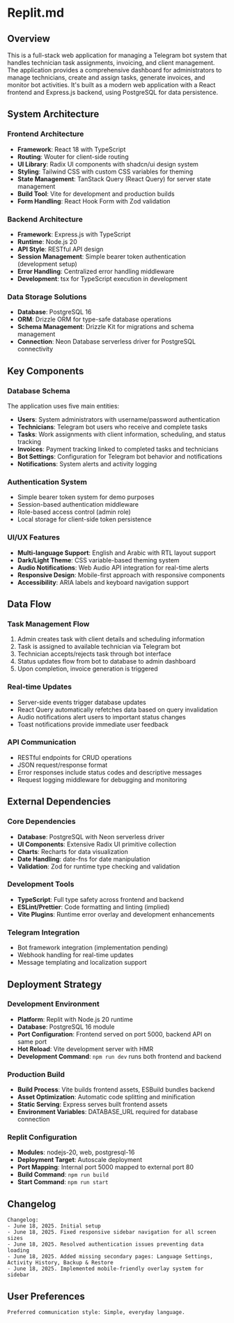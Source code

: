 # Replit.md

## Overview

This is a full-stack web application for managing a Telegram bot system that handles technician task assignments, invoicing, and client management. The application provides a comprehensive dashboard for administrators to manage technicians, create and assign tasks, generate invoices, and monitor bot activities. It's built as a modern web application with a React frontend and Express.js backend, using PostgreSQL for data persistence.

## System Architecture

### Frontend Architecture
- **Framework**: React 18 with TypeScript
- **Routing**: Wouter for client-side routing
- **UI Library**: Radix UI components with shadcn/ui design system
- **Styling**: Tailwind CSS with custom CSS variables for theming
- **State Management**: TanStack Query (React Query) for server state management
- **Build Tool**: Vite for development and production builds
- **Form Handling**: React Hook Form with Zod validation

### Backend Architecture
- **Framework**: Express.js with TypeScript
- **Runtime**: Node.js 20
- **API Style**: RESTful API design
- **Session Management**: Simple bearer token authentication (development setup)
- **Error Handling**: Centralized error handling middleware
- **Development**: tsx for TypeScript execution in development

### Data Storage Solutions
- **Database**: PostgreSQL 16
- **ORM**: Drizzle ORM for type-safe database operations
- **Schema Management**: Drizzle Kit for migrations and schema management
- **Connection**: Neon Database serverless driver for PostgreSQL connectivity

## Key Components

### Database Schema
The application uses five main entities:
- **Users**: System administrators with username/password authentication
- **Technicians**: Telegram bot users who receive and complete tasks
- **Tasks**: Work assignments with client information, scheduling, and status tracking
- **Invoices**: Payment tracking linked to completed tasks and technicians
- **Bot Settings**: Configuration for Telegram bot behavior and notifications
- **Notifications**: System alerts and activity logging

### Authentication System
- Simple bearer token system for demo purposes
- Session-based authentication middleware
- Role-based access control (admin role)
- Local storage for client-side token persistence

### UI/UX Features
- **Multi-language Support**: English and Arabic with RTL layout support
- **Dark/Light Theme**: CSS variable-based theming system
- **Audio Notifications**: Web Audio API integration for real-time alerts
- **Responsive Design**: Mobile-first approach with responsive components
- **Accessibility**: ARIA labels and keyboard navigation support

## Data Flow

### Task Management Flow
1. Admin creates task with client details and scheduling information
2. Task is assigned to available technician via Telegram bot
3. Technician accepts/rejects task through bot interface
4. Status updates flow from bot to database to admin dashboard
5. Upon completion, invoice generation is triggered

### Real-time Updates
- Server-side events trigger database updates
- React Query automatically refetches data based on query invalidation
- Audio notifications alert users to important status changes
- Toast notifications provide immediate user feedback

### API Communication
- RESTful endpoints for CRUD operations
- JSON request/response format
- Error responses include status codes and descriptive messages
- Request logging middleware for debugging and monitoring

## External Dependencies

### Core Dependencies
- **Database**: PostgreSQL with Neon serverless driver
- **UI Components**: Extensive Radix UI primitive collection
- **Charts**: Recharts for data visualization
- **Date Handling**: date-fns for date manipulation
- **Validation**: Zod for runtime type checking and validation

### Development Tools
- **TypeScript**: Full type safety across frontend and backend
- **ESLint/Prettier**: Code formatting and linting (implied)
- **Vite Plugins**: Runtime error overlay and development enhancements

### Telegram Integration
- Bot framework integration (implementation pending)
- Webhook handling for real-time updates
- Message templating and localization support

## Deployment Strategy

### Development Environment
- **Platform**: Replit with Node.js 20 runtime
- **Database**: PostgreSQL 16 module
- **Port Configuration**: Frontend served on port 5000, backend API on same port
- **Hot Reload**: Vite development server with HMR
- **Development Command**: `npm run dev` runs both frontend and backend

### Production Build
- **Build Process**: Vite builds frontend assets, ESBuild bundles backend
- **Asset Optimization**: Automatic code splitting and minification
- **Static Serving**: Express serves built frontend assets
- **Environment Variables**: DATABASE_URL required for database connection

### Replit Configuration
- **Modules**: nodejs-20, web, postgresql-16
- **Deployment Target**: Autoscale deployment
- **Port Mapping**: Internal port 5000 mapped to external port 80
- **Build Command**: `npm run build`
- **Start Command**: `npm run start`

## Changelog

```
Changelog:
- June 18, 2025. Initial setup
- June 18, 2025. Fixed responsive sidebar navigation for all screen sizes
- June 18, 2025. Resolved authentication issues preventing data loading
- June 18, 2025. Added missing secondary pages: Language Settings, Activity History, Backup & Restore
- June 18, 2025. Implemented mobile-friendly overlay system for sidebar
```

## User Preferences

```
Preferred communication style: Simple, everyday language.
```